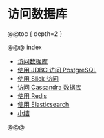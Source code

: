# 访问数据库

@@toc { depth=2 }

@@@ index

* [访问数据库](storage.0.md)
* [使用 JDBC 访问 PostgreSQL](storage.1.md)
* [使用 Slick 访问](storage.2.md)
* [访问 Cassandra 数据库](storage.3.md)
* [使用 Redis](storage.4.md)
* [使用 Elasticsearch](storage.5.md)
* [小结](storage.z.md)

@@@
